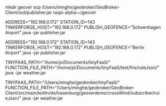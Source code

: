 mkdir geover
scp /Users/minghe/geobroker/GeoBroker-Client/out/publisher.jar raspi-alpha:~/geover

ADDRESS="192.168.0.172" STATION_ID=143 TINKERFORGE_HOST="192.168.0.172" PUBLISH_GEOFENCE="Schoenhagen Airport" java -jar publisher.jar


ADDRESS="192.168.0.172" STATION_ID=143 TINKERFORGE_HOST="192.168.0.172" PUBLISH_GEOFENCE="Berlin Airport" java -jar publisher.jar

TINYFAAS_PATH="/home/pi/Documents/tinyFaaS/" FUNCTION_FILE_PATH="/home/pi/Documents/tinyFaaS/test/fns/ruleJson/" java -jar weather.jar

TINYFAAS_PATH="/Users/minghe/geobroker/tinyFaaS/" FUNCTION_FILE_PATH="/Users/minghe/geobroker/GeoBroker-Client/src/main/kotlin/de/hasenburg/geoverdemo/crossWind/subscriber/ruleJson/" java -jar weather.jar
